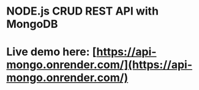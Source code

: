# NODE.js CRUD REST API with MongoDB

# Live demo here: [https://api-mongo.onrender.com/](https://api-mongo.onrender.com/)

